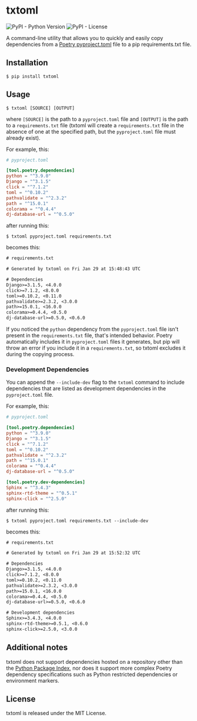 # txtoml

![PyPI - Python Version](https://img.shields.io/pypi/pyversions/txtoml)
![PyPI - License](https://img.shields.io/pypi/l/txtoml)

A command-line utility that allows you to quickly and easily copy dependencies from a [Poetry pyproject.toml](https://python-poetry.org/docs/dependency-specification/)
file to a pip requirements.txt file.

## Installation

```
$ pip install txtoml
```

## Usage

```
$ txtoml [SOURCE] [OUTPUT]
```

where `[SOURCE]` is the path to a `pyproject.toml` file and `[OUTPUT]` is the path to a `requirements.txt` file (txtoml
will create a `requirements.txt` file in the absence of one at the specified path, but the `pyproject.toml` file must
already exist).

For example, this:

```toml
# pyproject.toml

[tool.poetry.dependencies]
python = "^3.9.0"
Django = "^3.1.5"
click = "^7.1.2"
toml = "^0.10.2"
pathvalidate = "^2.3.2"
path = "^15.0.1"
colorama = "^0.4.4"
dj-database-url = "^0.5.0"
```

after running this:

```
$ txtoml pyproject.toml requirements.txt
```

becomes this:

```requirements.txt
# requirements.txt

# Generated by txtoml on Fri Jan 29 at 15:48:43 UTC

# Dependencies
Django>=3.1.5, <4.0.0
click>=7.1.2, <8.0.0
toml>=0.10.2, <0.11.0
pathvalidate>=2.3.2, <3.0.0
path>=15.0.1, <16.0.0
colorama>=0.4.4, <0.5.0
dj-database-url>=0.5.0, <0.6.0
```

If you noticed the `python` dependency from the `pyproject.toml` file isn't present in the `requirements.txt` file,
that's intended behavior. Poetry automatically includes it in `pyproject.toml` files it generates, but pip will throw
an error if you include it in a `requirements.txt`, so txtoml excludes it during the copying process.

### Development Dependencies

You can append the `--include-dev` flag to the `txtoml` command to include dependencies that are listed as development
dependencies in the `pyproject.toml` file.

For example, this:

```toml
# pyproject.toml

[tool.poetry.dependencies]
python = "^3.9.0"
Django = "^3.1.5"
click = "^7.1.2"
toml = "^0.10.2"
pathvalidate = "^2.3.2"
path = "^15.0.1"
colorama = "^0.4.4"
dj-database-url = "^0.5.0"

[tool.poetry.dev-dependencies]
Sphinx = "^3.4.3"
sphinx-rtd-theme = "^0.5.1"
sphinx-click = "^2.5.0"
```

after running this:

```
$ txtoml pyproject.toml requirements.txt --include-dev
```

becomes this:

```requirements.txt
# requirements.txt

# Generated by txtoml on Fri Jan 29 at 15:52:32 UTC

# Dependencies
Django>=3.1.5, <4.0.0
click>=7.1.2, <8.0.0
toml>=0.10.2, <0.11.0
pathvalidate>=2.3.2, <3.0.0
path>=15.0.1, <16.0.0
colorama>=0.4.4, <0.5.0
dj-database-url>=0.5.0, <0.6.0

# Development dependencies
Sphinx>=3.4.3, <4.0.0
sphinx-rtd-theme>=0.5.1, <0.6.0
sphinx-click>=2.5.0, <3.0.0
```

## Additional notes

txtoml does not support dependencies hosted on a repository other than the [Python Package Index](https://pypi.org),
nor does it support more complex Poetry dependency specifications such as Python restricted dependencies or environment
markers.


## License

txtoml is released under the MIT License.
